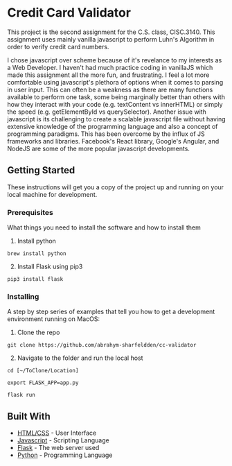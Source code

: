 # Credit Card Validator

<!--
Finally, in your readme file, explain why (100-500 words) you preferred to implement the luhn algorithm with javascript for parsing user input as opposed to another language such as scheme.
In particular, address how the JavaScript syntax has some weaknesses with concrete examples and
describe some ways that people/orgs have tried to overcome the weaknesses?
 -->

This project is the second assignment for the C.S. class, CISC.3140. This assignment uses mainly vanilla javascript to perform Luhn's Algorithm in order to verify credit card numbers.

I chose javascript over scheme because of it's revelance to my interests as a Web Developer. I haven't had much practice coding in vanillaJS which made this assignment all the more fun, and frustrating. I feel a lot more comfortable using javascript's plethora of options when it comes to parsing in user input. This can often be a weakness as there are many functions available to perform one task, some being marginally better than others with how they interact with your code (e.g. textContent vs innerHTML) or simply the speed (e.g. getElementById vs querySelector). Another issue with javascript is its challenging to create a scalable javascript file without having extensive knowledge of the programming language and also a concept of programming paradigms. This has been overcome by the influx of JS frameworks and libraries. Facebook's React library, Google's Angular, and NodeJS are some of the more popular javascript developments.

## Getting Started

These instructions will get you a copy of the project up and running on your local machine for development.

### Prerequisites

What things you need to install the software and how to install them

1. Install python

```
brew install python
```

2. Install Flask using pip3

```
pip3 install flask
```

### Installing

A step by step series of examples that tell you how to get a development environment running on MacOS:

1. Clone the repo

```
git clone https://github.com/abrahym-sharfeldden/cc-validator
```

2. Navigate to the folder and run the local host

```
cd [~/ToClone/Location]
```

```
export FLASK_APP=app.py
```

```
flask run
```

## Built With

-   [HTML/CSS]() - User Interface
-   [Javascript]() - Scripting Language
-   [Flask](http://flask.pocoo.org/) - The web server used
-   [Python](https://www.python.org/) - Programming Language
